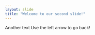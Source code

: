```yaml
---
layout: slide
title: "Welcome to our second slide!"
---
```

Another text
Use the left arrow to go back!